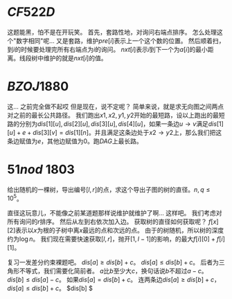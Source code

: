 # $CF522D$

这题能黑，怕不是在开玩笑。
首先，套路性地，对询问右端点排序。
怎么处理这个"数字相同"呢...
又是套路，维护$pre[i]$表示上一个这个数的位置。
然后顺着扫，到$i$的时候要处理完所有右端点为$i$的询问。
$nxt[i]$表示$i$到下一个为$a[i]$的最小距离。线段树中维护的就是$nxt[i]$的值。

# $BZOJ1880$

这...
之前完全做不起哎
但是现在，说不定呢？
简单来说，就是求无向图之间两点对之前的最长公共路径。
我们跑出$x1, x2, y1, y2$开始的最短路，设以上跑出的最短路的分别为$dis[1][u], dis[2][u], dis[3][u], dis[4][u]$，如果一条边$u \rightarrow v$满足$dis[1][u] + e + dis[3][v] = dis[1][n]$。并且满足这条边处于$x2 \rightarrow y2$上，那么我们把这条边赋值为$e$，其他边赋值为$0$。跑$DAG$上最长路。

# $51nod \ 1803$

给出随机的一棵树，导出编号$[l, r]$的点，求这个导出子图的树的直径。$n, q \le 10^5$。

直径这玩意儿，不能像之前某道题那样说维护就维护了啊...
这样吧。
我们考虑对所有询问的$r$排序。
然后从左到右依次加入边。
获取树的直径如何获取呢？
$f[x][2]$表示以$x$为根的子树中离$x$最远的点和次远的点。
由于的树随机，所以树的深度约为$\log{n}$。
我们现在需要快速获取$[l, r]$，抛开$[1, l - 1]$的影响，的最大$f[i][0] + f[i][1]$。

复习一发差分约束裸题吧。
$dis[a] \ge dis[b] + c$。
$dis[a] \le dis[b] + c$。
后者为三角形不等式，我们需要化简前者。
$a$比$b$至少大$c$，换句话说$b$不超过$a - c$。
$dis[b] \le dis[a] - c$。
如果$dis[a] = dis[b] + c$。
连两条边$dis[a] \ge dis[b] + c$，$dis[a] \le dis[b] + c$。
$dis[b] $

<!--stackedit_data:
eyJoaXN0b3J5IjpbLTE3NjM1OTU0MTcsLTEwMTI0MDM4OTZdfQ
==
-->